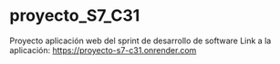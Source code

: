 # proyecto_S7_C31
Proyecto aplicación web del  sprint de desarrollo de software
Link a la aplicación: https://proyecto-s7-c31.onrender.com
